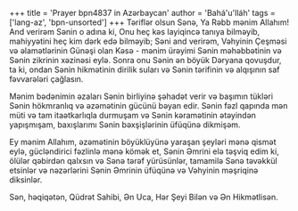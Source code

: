 +++
title = 'Prayer bpn4837 in Azərbaycan'
author = 'Bahá'u'lláh'
tags = ['lang-az', 'bpn-unsorted']
+++
Təriflər olsun Sənə, Ya Rəbb mənim Allahım! And verirəm Sənin o adına ki, Onu heç kəs layiqincə tanıya bilməyib, mahiyyətini heç kim dərk edə bilməyib; Səni and verirəm, Vəhyinin Çeşməsi və əlamətlərinin Günəşi olan Kəsə - mənim ürəyimi Sənin məhəbbətinin və Sənin zikrinin xəzinəsi eylə. Sonra onu Sənin ən böyük Dəryana qovuşdur, ta ki, ondan Sənin hikmətinin dirilik suları və Sənin tərifinin və alqışının saf fəvvarələri çağlasın.

Mənim bədənimin əzaları Sənin birliyinə şəhadət verir və başımın tükləri Sənin hökmranlıq və əzəmətinin gücünü bəyan edir. Sənin fəzl qapında mən müti və tam itaətkarlıqla durmuşam və Sənin kəramətinin ətəyindən yapışmışam, baxışlarımı Sənin bəxşişlərinin üfüqünə dikmişəm.

Ey mənim Allahım, əzəmətinin böyüklüyünə yaraşan şeyləri mənə qismət eylə, gücləndirici fəzlinlə mənə kömək et, Sənin Əmrini elə təşviq edim ki, ölülər qəbirdən qalxsın və Sənə tərəf yürüsünlər, tamamilə Sənə təvəkkül etsinlər və nəzərlərini Sənin Əmrinin üfüqünə və Vəhyinin məşriqinə diksinlər.

Sən, həqiqətən, Qüdrət Sahibi, Ən Uca, Hər Şeyi Bilən və Ən Hikmətlisən.

